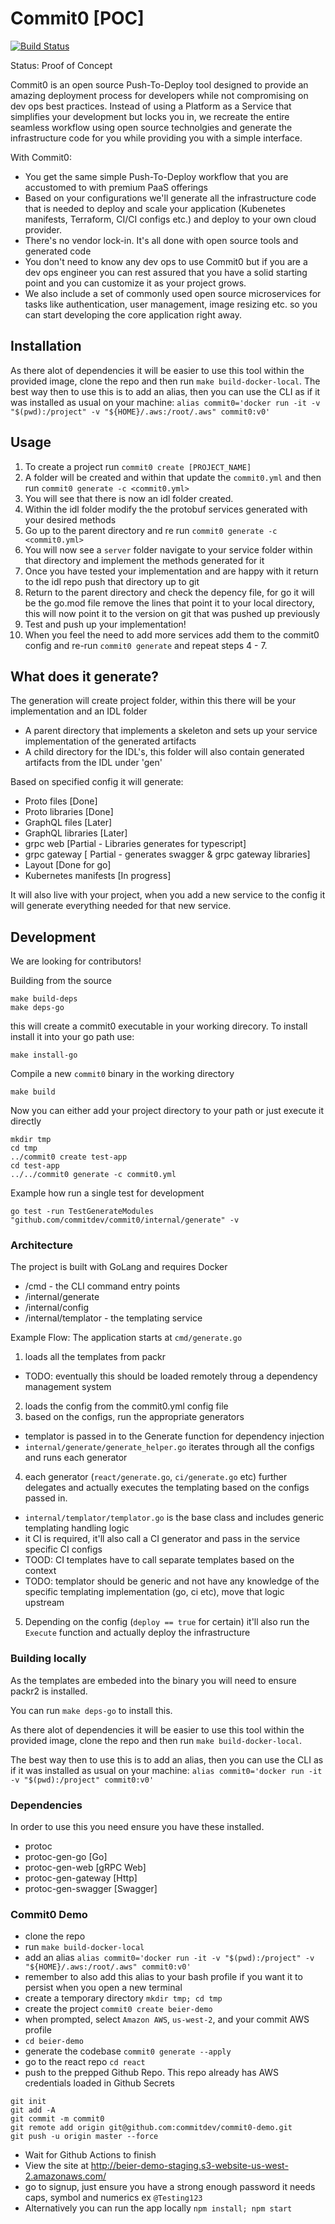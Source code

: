 # Commit0 [POC]

[![Build Status](https://travis-ci.org/commitdev/commit0.svg)](https://travis-ci.org/commitdev/commit0)

Status: Proof of Concept

Commit0 is an open source Push-To-Deploy tool designed to provide an amazing deployment process for developers while not compromising on dev ops best practices. Instead of using a Platform as a Service that simplifies your development but locks you in, we recreate the entire seamless workflow using open source technolgies and generate the infrastructure code for you while providing you with a simple interface.

With Commit0:
- You get the same simple Push-To-Deploy workflow that you are accustomed to with premium PaaS offerings
- Based on your configurations we'll generate all the infrastructure code that is needed to deploy and scale your application (Kubenetes manifests, Terraform, CI/CI configs etc.) and deploy to your own cloud provider.
- There's no vendor lock-in. It's all done with open source tools and generated code
- You don't need to know any dev ops to use Commit0 but if you are a dev ops engineer you can rest assured that you have a solid starting point and you can customize it as your project grows.
- We also include a set of commonly used open source microservices for tasks like authentication, user management, image resizing etc. so you can start developing the core application right away.

## Installation

As there alot of dependencies it will be easier to use this tool within the provided image, clone the repo and then run `make build-docker-local`.
The best way then to use this is to add an alias, then you can use the CLI as if it was installed as usual on your machine:
`alias commit0='docker run -it -v "$(pwd):/project" -v "${HOME}/.aws:/root/.aws" commit0:v0'`

## Usage

1) To create a project run `commit0 create [PROJECT_NAME]`
2) A folder will be created and within that update the `commit0.yml` and then run `commit0 generate -c <commit0.yml>`
3) You will see that there is now an idl folder created.
4) Within the idl folder modify the the protobuf services generated with your desired methods
5) Go up to the parent directory and re run `commit0 generate -c <commit0.yml>`
6) You will now see a `server` folder navigate to your service folder within that directory and implement the methods generated for it
7) Once you have tested your implementation and are happy with it return to the idl repo push that directory up to git
8) Return to the parent directory and check the depency file, for go it will be the go.mod file remove the lines that point it to your local directory, this will now point it to the version on git that was pushed up previously
10) Test and push up your implementation!
9) When you feel the need to add more services add them to the commit0 config and re-run `commit0 generate` and repeat steps 4 - 7.


## What does it generate?

The generation will create project folder, within this there will be your implementation and an IDL folder

* A parent directory that implements a skeleton and sets up your service implementation of the generated artifacts
* A child directory for the IDL's, this folder will also contain generated artifacts from the IDL under 'gen'

Based on specified config it will generate:
  * Proto files [Done]
  * Proto libraries [Done]
  * GraphQL files [Later]
  * GraphQL libraries [Later]
  * grpc web [Partial - Libraries generates for typescript]
  * grpc gateway [ Partial  - generates swagger & grpc gateway libraries]
  * Layout [Done for go]
  * Kubernetes manifests [In progress]

It will also live with your project, when you add a new service to the config it will generate everything needed for that new service.


## Development
We are looking for contributors!

Building from the source
```
make build-deps
make deps-go
```
this will create a commit0 executable in your working direcory. To install install it into your go path use:
```
make install-go
```

Compile a new `commit0` binary in the working directory
```
make build
```

Now you can either add your project directory to your path or just execute it directly
```
mkdir tmp
cd tmp
../commit0 create test-app
cd test-app
../../commit0 generate -c commit0.yml
```

Example how run a single test for development
```
go test -run TestGenerateModules "github.com/commitdev/commit0/internal/generate" -v
```

### Architecture
The project is built with GoLang and requires Docker
- /cmd - the CLI command entry points
- /internal/generate
- /internal/config
- /internal/templator - the templating service

Example Flow:
The application starts at `cmd/generate.go`
1. loads all the templates from packr
  - TODO: eventually this should be loaded remotely throug a dependency management system
2. loads the config from the commit0.yml config file
3. based on the configs, run the appropriate generators
  - templator is passed in to the Generate function for dependency injection
  - `internal/generate/generate_helper.go` iterates through all the configs and runs each generator
4. each generator (`react/generate.go`, `ci/generate.go` etc) further delegates and actually executes the templating based on the configs passed in.
  - `internal/templator/templator.go` is the base class and includes generic templating handling logic
  - it CI is required, it'll also call a CI generator and pass in the service specific CI configs
  - TOOD: CI templates have to call separate templates based on the context
  - TODO: templator should be generic and not have any knowledge of the specific templating implementation (go, ci etc), move that logic upstream
5. Depending on the config (`deploy == true` for certain) it'll also run the `Execute` function and actually deploy the infrastructure

### Building locally

As the templates are embeded into the binary you will need to ensure packr2 is installed.

You can run `make deps-go` to install this.

As there alot of dependencies it will be easier to use this tool within the provided image, clone the repo and then run `make build-docker-local`.

The best way then to use this is to add an alias, then you can use the CLI as if it was installed as usual on your machine:
`alias commit0='docker run -it -v "$(pwd):/project" commit0:v0'`

### Dependencies

In order to use this you need ensure you have these installed.
* protoc
* protoc-gen-go [Go]
* protoc-gen-web [gRPC Web]
* protoc-gen-gateway [Http]
* protoc-gen-swagger [Swagger]


### Commit0 Demo
- clone the repo
- run `make build-docker-local`
- add an alias `alias commit0='docker run -it -v "$(pwd):/project" -v "${HOME}/.aws:/root/.aws" commit0:v0'`
- remember to also add this alias to your bash profile if you want it to persist when you open a new terminal
- create a temporary directory `mkdir tmp; cd tmp`
- create the project `commit0 create beier-demo`
- when prompted, select `Amazon AWS`, `us-west-2`, and your commit AWS profile
- `cd beier-demo`
- generate the codebase `commit0 generate --apply` 
- go to the react repo `cd react` 
- push to the prepped Github Repo. This repo already has AWS credentials loaded in Github Secrets
```
git init
git add -A
git commit -m commit0
git remote add origin git@github.com:commitdev/commit0-demo.git
git push -u origin master --force
```
- Wait for Github Actions to finish
- View the site at http://beier-demo-staging.s3-website-us-west-2.amazonaws.com/
- go to signup, just ensure you have a strong enough password it needs caps, symbol and numerics ex `@Testing123` 
- Alternatively you can run the app locally `npm install; npm start`
